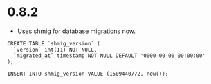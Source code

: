 # 0.8.2

- Uses shmig for database migrations now.

```
CREATE TABLE `shmig_version` (
  `version` int(11) NOT NULL,
  `migrated_at` timestamp NOT NULL DEFAULT '0000-00-00 00:00:00'
);

INSERT INTO shmig_version VALUE (1509440772, now());
```

